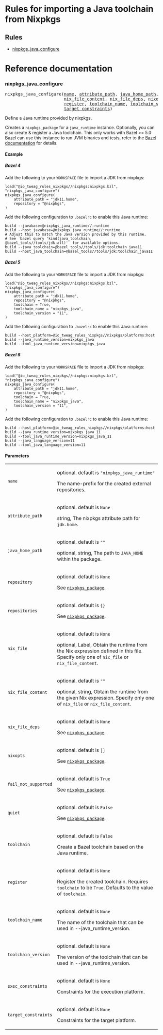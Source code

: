 <!-- Generated with Stardoc: http://skydoc.bazel.build -->

<!-- Edit the docstring in `toolchains/java/java.bzl` and run `bazel run //docs:update-README.md` to change this repository's `README.md`. -->

# Rules for importing a Java toolchain from Nixpkgs

## Rules

* [nixpkgs_java_configure](#nixpkgs_java_configure)


# Reference documentation

<a id="#nixpkgs_java_configure"></a>

### nixpkgs_java_configure

<pre>
nixpkgs_java_configure(<a href="#nixpkgs_java_configure-name">name</a>, <a href="#nixpkgs_java_configure-attribute_path">attribute_path</a>, <a href="#nixpkgs_java_configure-java_home_path">java_home_path</a>, <a href="#nixpkgs_java_configure-repository">repository</a>, <a href="#nixpkgs_java_configure-repositories">repositories</a>, <a href="#nixpkgs_java_configure-nix_file">nix_file</a>,
                       <a href="#nixpkgs_java_configure-nix_file_content">nix_file_content</a>, <a href="#nixpkgs_java_configure-nix_file_deps">nix_file_deps</a>, <a href="#nixpkgs_java_configure-nixopts">nixopts</a>, <a href="#nixpkgs_java_configure-fail_not_supported">fail_not_supported</a>, <a href="#nixpkgs_java_configure-quiet">quiet</a>, <a href="#nixpkgs_java_configure-toolchain">toolchain</a>,
                       <a href="#nixpkgs_java_configure-register">register</a>, <a href="#nixpkgs_java_configure-toolchain_name">toolchain_name</a>, <a href="#nixpkgs_java_configure-toolchain_version">toolchain_version</a>, <a href="#nixpkgs_java_configure-exec_constraints">exec_constraints</a>,
                       <a href="#nixpkgs_java_configure-target_constraints">target_constraints</a>)
</pre>

Define a Java runtime provided by nixpkgs.

Creates a `nixpkgs_package` for a `java_runtime` instance. Optionally,
you can also create & register a Java toolchain. This only works with Bazel >= 5.0
Bazel can use this instance to run JVM binaries and tests, refer to the
[Bazel documentation](https://docs.bazel.build/versions/4.0.0/bazel-and-java.html#configuring-the-jdk) for details.

#### Example

##### Bazel 4

Add the following to your `WORKSPACE` file to import a JDK from nixpkgs:
```bzl
load("@io_tweag_rules_nixpkgs//nixpkgs:nixpkgs.bzl", "nixpkgs_java_configure")
nixpkgs_java_configure(
    attribute_path = "jdk11.home",
    repository = "@nixpkgs",
)
```

Add the following configuration to `.bazelrc` to enable this Java runtime:
```
build --javabase=@nixpkgs_java_runtime//:runtime
build --host_javabase=@nixpkgs_java_runtime//:runtime
# Adjust this to match the Java version provided by this runtime.
# See `bazel query 'kind(java_toolchain, @bazel_tools//tools/jdk:all)'` for available options.
build --java_toolchain=@bazel_tools//tools/jdk:toolchain_java11
build --host_java_toolchain=@bazel_tools//tools/jdk:toolchain_java11
```

##### Bazel 5

Add the following to your `WORKSPACE` file to import a JDK from nixpkgs:
```bzl
load("@io_tweag_rules_nixpkgs//nixpkgs:nixpkgs.bzl", "nixpkgs_java_configure")
nixpkgs_java_configure(
    attribute_path = "jdk11.home",
    repository = "@nixpkgs",
    toolchain = True,
    toolchain_name = "nixpkgs_java",
    toolchain_version = "11",
)
```

Add the following configuration to `.bazelrc` to enable this Java runtime:
```
build --host_platform=@io_tweag_rules_nixpkgs//nixpkgs/platforms:host
build --java_runtime_version=nixpkgs_java
build --tool_java_runtime_version=nixpkgs_java
```

##### Bazel 6

Add the following to your `WORKSPACE` file to import a JDK from nixpkgs:
```bzl
load("@io_tweag_rules_nixpkgs//nixpkgs:nixpkgs.bzl", "nixpkgs_java_configure")
nixpkgs_java_configure(
    attribute_path = "jdk11.home",
    repository = "@nixpkgs",
    toolchain = True,
    toolchain_name = "nixpkgs_java",
    toolchain_version = "11",
)
```

Add the following configuration to `.bazelrc` to enable this Java runtime:
```
build --host_platform=@io_tweag_rules_nixpkgs//nixpkgs/platforms:host
build --java_runtime_version=nixpkgs_java_11
build --tool_java_runtime_version=nixpkgs_java_11
build --java_language_version=11
build --tool_java_language_version=11
```

#### Parameters

<table class="params-table">
<colgroup>
<col class="col-param" />
<col class="col-description" />
</colgroup>
<tbody>
<tr id="nixpkgs_java_configure-name">
<td><code>name</code></td>
<td>

optional.
default is <code>"nixpkgs_java_runtime"</code>

<p>

The name-prefix for the created external repositories.

</p>
</td>
</tr>
<tr id="nixpkgs_java_configure-attribute_path">
<td><code>attribute_path</code></td>
<td>

optional.
default is <code>None</code>

<p>

string, The nixpkgs attribute path for `jdk.home`.

</p>
</td>
</tr>
<tr id="nixpkgs_java_configure-java_home_path">
<td><code>java_home_path</code></td>
<td>

optional.
default is <code>""</code>

<p>

optional, string, The path to `JAVA_HOME` within the package.

</p>
</td>
</tr>
<tr id="nixpkgs_java_configure-repository">
<td><code>repository</code></td>
<td>

optional.
default is <code>None</code>

<p>

See [`nixpkgs_package`](#nixpkgs_package-repository).

</p>
</td>
</tr>
<tr id="nixpkgs_java_configure-repositories">
<td><code>repositories</code></td>
<td>

optional.
default is <code>{}</code>

<p>

See [`nixpkgs_package`](#nixpkgs_package-repositories).

</p>
</td>
</tr>
<tr id="nixpkgs_java_configure-nix_file">
<td><code>nix_file</code></td>
<td>

optional.
default is <code>None</code>

<p>

optional, Label, Obtain the runtime from the Nix expression defined in this file. Specify only one of `nix_file` or `nix_file_content`.

</p>
</td>
</tr>
<tr id="nixpkgs_java_configure-nix_file_content">
<td><code>nix_file_content</code></td>
<td>

optional.
default is <code>""</code>

<p>

optional, string, Obtain the runtime from the given Nix expression. Specify only one of `nix_file` or `nix_file_content`.

</p>
</td>
</tr>
<tr id="nixpkgs_java_configure-nix_file_deps">
<td><code>nix_file_deps</code></td>
<td>

optional.
default is <code>None</code>

<p>

See [`nixpkgs_package`](#nixpkgs_package-nix_file_deps).

</p>
</td>
</tr>
<tr id="nixpkgs_java_configure-nixopts">
<td><code>nixopts</code></td>
<td>

optional.
default is <code>[]</code>

<p>

See [`nixpkgs_package`](#nixpkgs_package-nixopts).

</p>
</td>
</tr>
<tr id="nixpkgs_java_configure-fail_not_supported">
<td><code>fail_not_supported</code></td>
<td>

optional.
default is <code>True</code>

<p>

See [`nixpkgs_package`](#nixpkgs_package-fail_not_supported).

</p>
</td>
</tr>
<tr id="nixpkgs_java_configure-quiet">
<td><code>quiet</code></td>
<td>

optional.
default is <code>False</code>

<p>

See [`nixpkgs_package`](#nixpkgs_package-quiet).

</p>
</td>
</tr>
<tr id="nixpkgs_java_configure-toolchain">
<td><code>toolchain</code></td>
<td>

optional.
default is <code>False</code>

<p>

Create a Bazel toolchain based on the Java runtime.

</p>
</td>
</tr>
<tr id="nixpkgs_java_configure-register">
<td><code>register</code></td>
<td>

optional.
default is <code>None</code>

<p>

Register the created toolchain. Requires `toolchain` to be `True`. Defaults to the value of `toolchain`.

</p>
</td>
</tr>
<tr id="nixpkgs_java_configure-toolchain_name">
<td><code>toolchain_name</code></td>
<td>

optional.
default is <code>None</code>

<p>

The name of the toolchain that can be used in --java_runtime_version.

</p>
</td>
</tr>
<tr id="nixpkgs_java_configure-toolchain_version">
<td><code>toolchain_version</code></td>
<td>

optional.
default is <code>None</code>

<p>

The version of the toolchain that can be used in --java_runtime_version.

</p>
</td>
</tr>
<tr id="nixpkgs_java_configure-exec_constraints">
<td><code>exec_constraints</code></td>
<td>

optional.
default is <code>None</code>

<p>

Constraints for the execution platform.

</p>
</td>
</tr>
<tr id="nixpkgs_java_configure-target_constraints">
<td><code>target_constraints</code></td>
<td>

optional.
default is <code>None</code>

<p>

Constraints for the target platform.

</p>
</td>
</tr>
</tbody>
</table>


